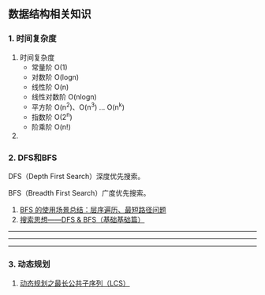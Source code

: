 ## 数据结构相关知识

### 1. 时间复杂度

1. 时间复杂度
   * 常量阶 O(1)
   * 对数阶 O(logn)
   * 线性阶 O(n)
   * 线性对数阶 O(nlogn)
   * 平方阶 O(n<sup>2</sup>)、O(n<sup>3</sup>) ... O(n<sup>k</sup>)
   * 指数阶 O(2<sup>n</sup>)
   * 阶乘阶 O(n!)
2. 



### 2. DFS和BFS

DFS（Depth First Search）深度优先搜索。

BFS（Breadth First Search）广度优先搜索。

1. [BFS 的使用场景总结：层序遍历、最短路径问题](https://leetcode-cn.com/problems/binary-tree-level-order-traversal/solution/bfs-de-shi-yong-chang-jing-zong-jie-ceng-xu-bian-l/)
2. [搜索思想——DFS & BFS（基础基础篇）](https://zhuanlan.zhihu.com/p/24986203)

***

***

***

### 3. 动态规划



1. [动态规划之最长公共子序列（LCS）](https://leetcode-cn.com/problems/longest-common-subsequence/solution/dong-tai-gui-hua-zhi-zui-chang-gong-gong-zi-xu-lie/)